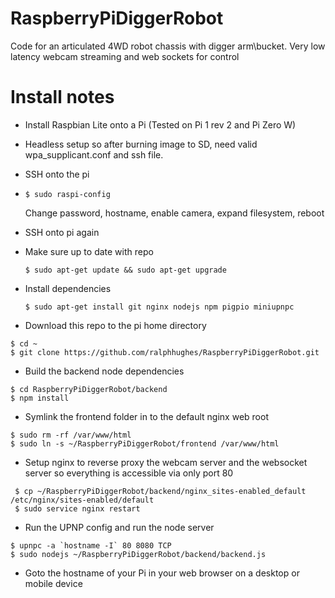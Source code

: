 # RaspberryPiDiggerRobot
Code for an articulated 4WD robot chassis with digger arm\bucket. Very low latency webcam streaming and web sockets for control


# Install notes

* Install Raspbian Lite onto a Pi (Tested on Pi 1 rev 2 and Pi Zero W)

* Headless setup so after burning image to SD, need valid wpa_supplicant.conf and ssh file.

* SSH onto the pi

* `$ sudo raspi-config`

  Change password, hostname, enable camera, expand filesystem, reboot

* SSH onto pi again

* Make sure up to date with repo

  `$ sudo apt-get update && sudo apt-get upgrade`

* Install dependencies 

  `$ sudo apt-get install git nginx nodejs npm pigpio miniupnpc`

* Download this repo to the pi home directory
```
$ cd ~
$ git clone https://github.com/ralphhughes/RaspberryPiDiggerRobot.git
```
* Build the backend node dependencies
```
$ cd RaspberryPiDiggerRobot/backend
$ npm install
```

* Symlink the frontend folder in to the default nginx web root
```
$ sudo rm -rf /var/www/html
$ sudo ln -s ~/RaspberryPiDiggerRobot/frontend /var/www/html
```

* Setup nginx to reverse proxy the webcam server and the websocket server so everything is accessible via only port 80
```
 $ cp ~/RaspberryPiDiggerRobot/backend/nginx_sites-enabled_default /etc/nginx/sites-enabled/default
 $ sudo service nginx restart
```

* Run the UPNP config and run the node server
```
$ upnpc -a `hostname -I` 80 8080 TCP
$ sudo nodejs ~/RaspberryPiDiggerRobot/backend/backend.js
```

* Goto the hostname of your Pi in your web browser on a desktop or mobile device

